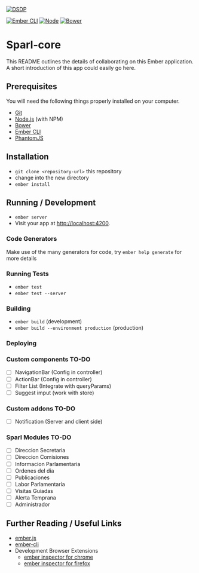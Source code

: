 [![DSDP](http://dsdp.hcdn.gob.ar/img/logo_spd.png)](http://dsdp.hcdn.gob.ar)

[![Ember CLI](https://img.shields.io/badge/Ember--cli-0.1.15-red.svg)](http://www.ember-cli.com/)
[![Node](https://img.shields.io/node/v/gh-badges.svg)](http://nodejs.org/)
[![Bower](https://img.shields.io/bower/v/bootstrap.svg)](http://bower.io/)


# Sparl-core

This README outlines the details of collaborating on this Ember application.
A short introduction of this app could easily go here.

## Prerequisites

You will need the following things properly installed on your computer.

* [Git](http://git-scm.com/)
* [Node.js](http://nodejs.org/) (with NPM)
* [Bower](http://bower.io/)
* [Ember CLI](http://www.ember-cli.com/)
* [PhantomJS](http://phantomjs.org/)

## Installation

* `git clone <repository-url>` this repository
* change into the new directory
* `ember install`

## Running / Development

* `ember server`
* Visit your app at [http://localhost:4200](http://localhost:4200).

### Code Generators

Make use of the many generators for code, try `ember help generate` for more details

### Running Tests

* `ember test`
* `ember test --server`

### Building

* `ember build` (development)
* `ember build --environment production` (production)

### Deploying

### Custom components TO-DO
- [ ] NavigationBar (Config in controller)
- [ ] ActionBar (Config in controller)
- [ ] Filter List (Integrate with queryParams)
- [ ] Suggest imput (work with store)

### Custom addons TO-DO
- [ ] Notification (Server and client side)

### Sparl Modules TO-DO
- [ ] Direccion Secretaria
- [ ] Direccion Comisiones
- [ ] Informacion Parlamentaria
- [ ] Ordenes del dia
- [ ] Publicaciones
- [ ] Labor Parlamentaria
- [ ] Visitas Guiadas
- [ ] Alerta Temprana
- [ ] Administrador

## Further Reading / Useful Links

* [ember.js](http://emberjs.com/)
* [ember-cli](http://www.ember-cli.com/)
* Development Browser Extensions
  * [ember inspector for chrome](https://chrome.google.com/webstore/detail/ember-inspector/bmdblncegkenkacieihfhpjfppoconhi)
  * [ember inspector for firefox](https://addons.mozilla.org/en-US/firefox/addon/ember-inspector/)

